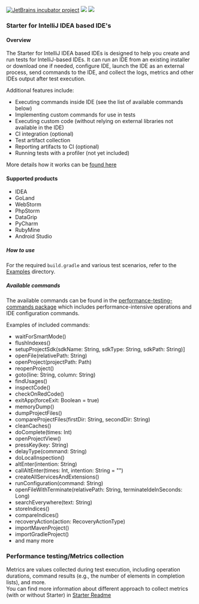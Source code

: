 [![JetBrains incubator project](https://jb.gg/badges/incubator.svg)](https://confluence.jetbrains.com/display/ALL/JetBrains+on+GitHub) 
![](https://camo.githubusercontent.com/b044da88664180ea9ad36112161507223610b3bd229f10a67e47145edf94a8f5/68747470733a2f2f6a622e67672f6261646765732f6f6666696369616c2d706c61737469632e737667)
![](https://github.com/JetBrains/intellij-ide-starter/actions/workflows/starter-examples.yaml/badge.svg)

### Starter for IntelliJ IDEA based IDE's

#### Overview

The Starter for IntelliJ IDEA based IDEs is designed to help you create and run tests for IntelliJ-based IDEs. 
It can run an IDE from an existing installer or download one if needed, configure IDE, launch the IDE as an external process, send commands to the IDE, 
and collect the logs, metrics and other IDEs output after test execution.

Additional features include:
* Executing commands inside IDE (see the list of available commands below)
* Implementing custom commands for use in tests
* Executing custom code (without relying on external libraries not available in the IDE)
* CI integration (optional)
* Test artifact collection
* Reporting artifacts to CI (optional)
* Running tests with a profiler (not yet included)

More details how it works can be [found here](https://github.com/JetBrains/intellij-ide-starter/blob/master/intellij.tools.ide.starter/README.md)

#### Supported products

* IDEA
* GoLand
* WebStorm
* PhpStorm
* DataGrip
* PyCharm
* RubyMine
* Android Studio

##### How to use

For the required `build.gradle` and various test scenarios, refer to the [Examples](https://github.com/JetBrains/intellij-ide-starter/tree/master/intellij.tools.ide.starter.examples) directory.

##### Available commands

The available commands can be found in the [performance-testing-commands package](https://github.com/JetBrains/intellij-ide-starter/blob/master/intellij.tools.ide.performanceTesting.commands/src/com/jetbrains/performancePlugin/commands/chain/generalCommandChain.kt)
which includes performance-intensive operations and IDE configuration commands.

Examples of included commands:
- waitForSmartMode()
- flushIndexes()
- setupProjectSdk(sdkName: String, sdkType: String, sdkPath: String)]
- openFile(relativePath: String)
- openProject(projectPath: Path)
- reopenProject()
- goto(line: String, column: String)
- findUsages()
- inspectCode()
- checkOnRedCode()
- exitApp(forceExit: Boolean = true)
- memoryDump()
- dumpProjectFiles()
- compareProjectFiles(firstDir: String, secondDir: String)
- cleanCaches()
- doComplete(times: Int)
- openProjectView()
- pressKey(key: String)
- delayType(command: String)
- doLocalInspection()
- altEnter(intention: String)
- callAltEnter(times: Int, intention: String = "")
- createAllServicesAndExtensions()
- runConfiguration(command: String)
- openFileWithTerminate(relativePath: String, terminateIdeInSeconds: Long)
- searchEverywhere(text: String)
- storeIndices()
- compareIndices()
- recoveryAction(action: RecoveryActionType)
- importMavenProject()
- importGradleProject()
- and many more


### Performance testing/Metrics collection

Metrics are values collected during test execution, including operation durations, command results (e.g., the number of elements in completion lists), and more.  
You can find more information about different approach to collect metrics (with or without Starter) in [Starter Readme](https://github.com/JetBrains/intellij-ide-starter/tree/master/intellij.tools.ide.starter#readme)

